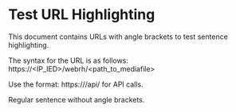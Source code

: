 # Test URL Highlighting

This document contains URLs with angle brackets to test sentence highlighting.

The syntax for the URL is as follows: https://<IP_IED>/webrh/<path_to_mediafile>

Use the format: https://<server>/api/<endpoint> for API calls.

Regular sentence without angle brackets.
